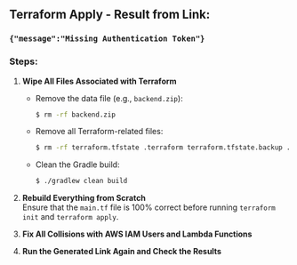 ## Terraform Apply - Result from Link:
### `{"message":"Missing Authentication Token"}`

### Steps:

1. **Wipe All Files Associated with Terraform**

   - Remove the data file (e.g., `backend.zip`):
     ```bash
     $ rm -rf backend.zip
     ```

   - Remove all Terraform-related files:
     ```bash
     $ rm -rf terraform.tfstate .terraform terraform.tfstate.backup .terraform.lock.hcl
     ```

   - Clean the Gradle build:
     ```bash
     $ ./gradlew clean build
     ```

2. **Rebuild Everything from Scratch**  
   Ensure that the `main.tf` file is 100% correct before running `terraform init` and `terraform apply`.

3. **Fix All Collisions with AWS IAM Users and Lambda Functions**

4. **Run the Generated Link Again and Check the Results**





